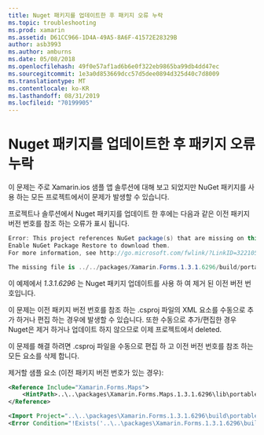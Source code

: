 ```yaml
---
title: Nuget 패키지를 업데이트한 후 패키지 오류 누락
ms.topic: troubleshooting
ms.prod: xamarin
ms.assetid: D61CC966-1D4A-49A5-8A6F-41572E28329B
author: asb3993
ms.author: amburns
ms.date: 05/08/2018
ms.openlocfilehash: 49f0e57af1ad6b6e0f322eb9865ba99db4dd47ec
ms.sourcegitcommit: 1e3a0d853669dcc57d5dee0894d325d40c7d8009
ms.translationtype: MT
ms.contentlocale: ko-KR
ms.lasthandoff: 08/31/2019
ms.locfileid: "70199905"
---
```

# <a name="missing-packages-error-after-updating-nuget-packages"></a>Nuget 패키지를 업데이트한 후 패키지 오류 누락

이 문제는 주로 Xamarin.ios 샘플 앱 솔루션에 대해 보고 되었지만 NuGet 패키지를 사용 하는 모든 프로젝트에서이 문제가 발생할 수 있습니다.

프로젝트나 솔루션에서 Nuget 패키지를 업데이트 한 후에는 다음과 같은 이전 패키지 버전 번호를 참조 하는 오류가 표시 됩니다.

```csharp
Error: This project references NuGet package(s) that are missing on this computer.
Enable NuGet Package Restore to download them.
For more information, see http://go.microsoft.com/fwlink/?LinkID=322105

The missing file is ../../packages/Xamarin.Forms.1.3.1.6296/build/portable-win+net45+wp80+MonoAndroid10+MonoTouch10+Xamarin.iOS10/Xamarin.Forms.targets. (FormsGallery)
```

이 예제에서 *1.3.1.6296* 는 Nuget 패키지 업데이트를 사용 하 여 제거 된 이전 버전 번호입니다.

이 문제는 이전 패키지 버전 번호를 참조 하는 .csproj 파일의 XML 요소를 수동으로 추가 하거나 편집 하는 경우에 발생할 수 있습니다. 또한 수동으로 추가/편집한 경우 Nuget은 제거 하거나 업데이트 하지 않으므로 이제 프로젝트에서 deleted.

이 문제를 해결 하려면 .csproj 파일을 수동으로 편집 하 고 이전 버전 번호를 참조 하는 모든 요소를 삭제 합니다.

제거할 샘플 요소 (이전 패키지 버전 번호가 있는 경우):

```xml
<Reference Include="Xamarin.Forms.Maps">
    <HintPath>..\..\packages\Xamarin.Forms.Maps.1.3.1.6296\lib\portable-win+net45+wp80+MonoAndroid10+MonoTouch10+Xamarin.iOS10\Xamarin.Forms.Maps.dll</HintPath>
</Reference>

<Import Project="..\..\packages\Xamarin.Forms.1.3.1.6296\build\portable-win+net45+wp80+MonoAndroid10+MonoTouch10+Xamarin.iOS10\Xamarin.Forms.targets" Condition="Exists('..\..\packages\Xamarin.Forms.1.3.1.6296\build\portable-win+net45+wp80+MonoAndroid10+MonoTouch10+Xamarin.iOS10\Xamarin.Forms.targets')" />
<Error Condition="!Exists('..\..\packages\Xamarin.Forms.1.3.1.6296\build\portable-win+net45+wp80+MonoAndroid10+MonoTouch10+Xamarin.iOS10\Xamarin.Forms.targets')" Text="$([System.String]::Format('$(ErrorText)', '..\..\packages\Xamarin.Forms.1.3.1.6296\build\portable-win+net45+wp80+MonoAndroid10+MonoTouch10+Xamarin.iOS10\Xamarin.Forms.targets'))" />
```
